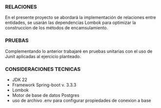 ### RELACIONES
En el presente proyecto se abordará la implementación de relaciones entre entidades, se usarán las dependencias Lombok para optimizar la construccion de los métodos de encamsulamiento. 

### PRUEBAS
Complementando lo anterior trabajaré en pruebas unitarias con el uso de Junit aplicadas al ejercicio planteado. 

### CONSIDERACIONES TECNICAS
* JDK 22
* Framework Spring-boot v. 3.3.3
* Lombok
* Motor de base de datos Postgres
* uso de archivo .env para configurar propiedades de conexion a base




